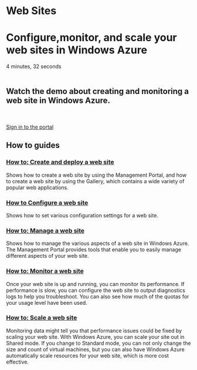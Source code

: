 <properties linkid="develop-net" urlDisplayName="Web Sites" pageTitle="Web Sites - Windows Azure service management" title="Web Sites - Windows Azure service management" metaKeywords="Windows Azure web sites, Windows Azure website, Azure web site, Azure website" Description="Find how to topics about web sites hosted in Windows Azure." metaCanonical="" disqusComments="0" umbracoNaviHide="0" />


<div class="dev-center"><h1>Web Sites</h1>
<div class="hero">
<h1>Configure,monitor, and scale your web sites in Windows Azure</h1>
<div style="cursor: pointer; background-image: url('/media/dev-video-net.png')!important;" class="video" onclick="document.location.href='http://go.microsoft.com/fwlink/?LinkID=234412'">4 minutes, 32 seconds</div>
<div class="left-cont"><br />
<h2>Watch the demo about creating and monitoring a web site in Windows Azure.</h2>
<br /><br /><a href="http://manage.windowsazure.com" class="site-arrowlink1">Sign in to the portal<br /></a></div>
</div>
<div class="dev-articles">
<h2>How to guides</h2>
<div class="article red">
<h3><a href="./howto-create-websites/">How to: Create and deploy a web site</a></h3>
<p>Shows how to create a web site by using the Management Portal, and how to create a web site by using the Gallery, which contains a wide variety of popular web applications.</p>
</div>
<div class="article blue">
<h3><a href="./howto-configure-websites/">How to Configure a web site</a></h3>
<p>Shows how to set various configuration settings for a web site.</p>
</div>
<div class="article green">
<h3><a href="./howto-create-websites/">How to: Manage a web site</a></h3>
<p>Shows how to manage the various aspects of a web site in Windows Azure. The Management Portal provides tools that enable you to easily manage different aspects of your web site.</p>
</div>
<div class="article red">
<h3><a href="./howto-manage-websites/">How to: Monitor a web site</a></h3>
<p>Once your web site is up and running, you can monitor its performance. If performance is slow, you can configure the web site to output diagnostics logs to help you troubleshoot. You can also see how much of the quotas for your usage level have been used.</p>
</div>
<div class="article blue">
<h3><a href="./howto-scale-websites/">How to: Scale a web site</a></h3>
<p>Monitoring data might tell you that performance issues could be fixed by scaling your web site. With Windows Azure, you can scale your site out in Shared mode. If you change to Standard mode, you can not only change the size and count of virtual machines, but you can also have Windows Azure automatically scale resources for your web site, which is more cost effective.</p>
</div>
</div>
</div>